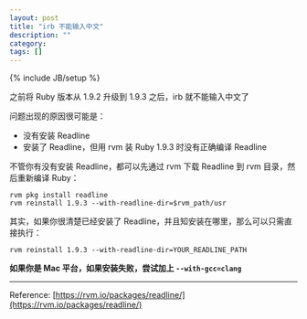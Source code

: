 ```yaml
---
layout: post
title: "irb 不能输入中文"
description: ""
category: 
tags: []
---
```

{% include JB/setup %}

之前将 Ruby 版本从 1.9.2 升级到 1.9.3 之后，irb 就不能输入中文了

问题出现的原因很可能是：

* 没有安装 Readline
* 安装了 Readline，但用 rvm 装 Ruby 1.9.3 时没有正确编译 Readline


不管你有没有安装 Readline，都可以先通过 rvm 下载 Readline 到 rvm 目录，然后重新编译 Ruby：

    rvm pkg install readline
    rvm reinstall 1.9.3 --with-readline-dir=$rvm_path/usr
    
其实，如果你很清楚已经安装了 Readline，并且知安装在哪里，那么可以只需直接执行：

    rvm reinstall 1.9.3 --with-readline-dir=YOUR_READLINE_PATH

**如果你是 Mac 平台，如果安装失败，尝试加上 `--with-gcc=clang`**

---

Reference: [https://rvm.io/packages/readline/](https://rvm.io/packages/readline/)
